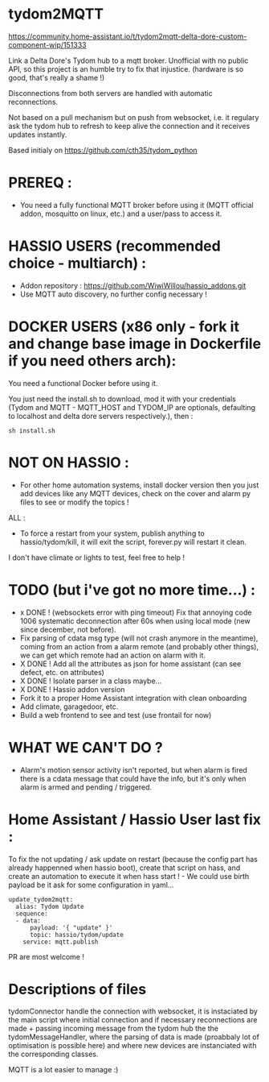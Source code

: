 # tydom2MQTT

https://community.home-assistant.io/t/tydom2mqtt-delta-dore-custom-component-wip/151333

Link a Delta Dore's Tydom hub to a mqtt broker. Unofficial with no public API, so this project is an humble try to fix that injustice. (hardware is so good, that's really a shame !)

Disconnections from both servers are handled with automatic reconnections.

Not based on a pull mechanism but on push from websocket, i.e. it regulary ask the tydom hub to refresh to keep alive the connection and it receives updates instantly.

Based initialy on https://github.com/cth35/tydom_python

# PREREQ :

- You need a fully functional MQTT broker before using it (MQTT official addon, mosquitto on linux, etc.) and a user/pass to access it.

# HASSIO USERS (recommended choice - multiarch) :

- Addon repository : https://github.com/WiwiWillou/hassio_addons.git
- Use MQTT auto discovery, no further config necessary ! 


# DOCKER USERS (x86 only - fork it and change base image in Dockerfile if you need others arch):

You need a functional Docker before using it.

You just need the install.sh to download, mod it with your credentials (Tydom and MQTT - MQTT_HOST and TYDOM_IP are optionals, defaulting to localhost and delta dore servers respectively.), then :

```
sh install.sh
```


# NOT ON HASSIO :

- For other home automation systems, install docker version then you just add devices like any MQTT devices, check on the cover and alarm py files to see or modify the topics !


ALL :
- To force a restart from your system, publish anything to hassio/tydom/kill, it will exit the script, forever.py will restart it clean.

I don't have climate or lights to test, feel free to help !

# TODO (but i've got no more time...) :

- x DONE ! (websockets error with ping timeout) Fix that annoying code 1006 systematic deconnection after 60s when using local mode (new since december, not before).
- Fix parsing of cdata msg type (will not crash anymore in the meantime), coming from an action from a alarm remote (and probably other things), we can get which remote had an action on alarm with it.
- X DONE ! Add all the attributes as json for home assistant (can see defect, etc. on attributes)
- X DONE ! Isolate parser in a class maybe...
- X DONE ! Hassio addon version
- Fork it to a proper Home Assistant integration with clean onboarding
- Add climate, garagedoor, etc.
- Build a web frontend to see and test (use frontail for now)

# WHAT WE CAN'T DO ?

- Alarm's motion sensor activity isn't reported, but when alarm is fired there is a cdata message that could have the info, but it's only when alarm is armed and pending / triggered.

# Home Assistant / Hassio User last fix :

To fix the not updating / ask update on restart (because the config part has already happenned when hassio boot), create that script on hass, and create an automation to execute it when hass start ! - We could use birth payload be it ask for some configuration in yaml...

```
update_tydom2mqtt:
  alias: Tydom Update
  sequence:
  - data:
      payload: '{ "update" }'
      topic: hassio/tydom/update
    service: mqtt.publish
```

PR are most welcome !


# Descriptions of files

tydomConnector handle the connection with websocket, it is instaciated by the main script where initial connection and if necessary reconnections are made + passing incoming message from the tydom hub the the tydomMessageHandler, where the parsing of data is made (proabbaly lot of optimisation is possible here) and where new devices are instanciated with the corresponding classes.

MQTT is a lot easier to manage :)
